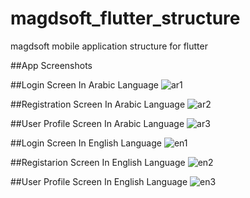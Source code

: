 # magdsoft_flutter_structure

magdsoft mobile application structure for flutter

##App Screenshots

##Login Screen In Arabic Language
![ar1](https://user-images.githubusercontent.com/62621180/172451827-5506a127-b691-4d26-973b-cc37b9fe6bfd.jpg)

##Registration Screen In Arabic Language
![ar2](https://user-images.githubusercontent.com/62621180/172451925-725300c6-ea4c-454c-b7f8-54dfb6859bda.jpg)

##User Profile Screen In Arabic Language
![ar3](https://user-images.githubusercontent.com/62621180/172452040-c237c38f-47c8-4243-a6ce-1b4bbd572ef2.jpg)

##Login Screen In English Language
![en1](https://user-images.githubusercontent.com/62621180/172452112-cfeebd7f-93e3-4841-993b-a880450884e2.jpg)

##Registarion Screen In English Language
![en2](https://user-images.githubusercontent.com/62621180/172452217-00cc9f87-321a-4cff-a1c2-53fcd6ef60c3.jpg)

##User Profile Screen In English Language
![en3](https://user-images.githubusercontent.com/62621180/172452300-20fc5fb2-372c-4fde-8dba-1af0cdb11d6c.jpg)




